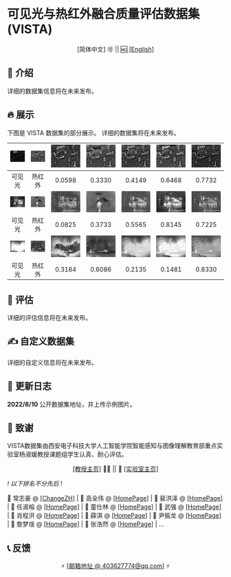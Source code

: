 # 可见光与热红外融合质量评估数据集 (VISTA) 



</div>

<!--中/英 文档切换-->

<div align="center">

[简体中文] 🉑 || 🆖 [[English]](README.md)


</div>



## 📝 介绍

详细的数据集信息将在未来发布。

## 🔥 展示

下图是 VISTA 数据集的部分展示。 详细的数据集将在未来发布。

|           ![](demo/Vis/2.jpg)            |           ![](demo/Inf/2.jpg)            |           ![](demo/CBF/2.jpg)            |           ![](demo/GTF/2.jpg)            |           ![](demo/NestFuse/2.jpg)            |           ![](demo/CNN/2.jpg)            |           ![](demo/MDLATLRR/2.jpg)            |
| :--------------------------------------: | :--------------------------------------: | :--------------------------------------: | :--------------------------------------: | :-------------------------------------------: | :--------------------------------------: | :-------------------------------------------: |
|                  可见光                  |                  热红外                  |                  0.0598                  |                  0.3330                  |                    0.4149                     |                  0.6468                  |                    0.7732                     |
|      ![](demo/Vis/Kaptein_1654.jpg)      |      ![](demo/Inf/Kaptein_1654.jpg)      |      ![](demo/CBF/Kaptein_1654.jpg)      |      ![](demo/GTF/Kaptein_1654.jpg)      |      ![](demo/NestFuse/Kaptein_1654.jpg)      |      ![](demo/CNN/Kaptein_1654.jpg)      |      ![](demo/MDLATLRR/Kaptein_1654.jpg)      |
|                  可见光                  |                  热红外                  |                  0.0825                  |                  0.3733                  |                    0.5565                     |                  0.8145                  |                    0.7225                     |
| ![](demo/Vis/soldier_behind_smoke_2.jpg) | ![](demo/Inf/soldier_behind_smoke_2.jpg) | ![](demo/CBF/soldier_behind_smoke_2.jpg) | ![](demo/GTF/soldier_behind_smoke_2.jpg) | ![](demo/NestFuse/soldier_behind_smoke_2.jpg) | ![](demo/CNN/soldier_behind_smoke_2.jpg) | ![](demo/MDLATLRR/soldier_behind_smoke_2.jpg) |
|                  可见光                  |                  热红外                  |                  0.3184                  |                  0.6086                  |                    0.2135                     |                  0.1481                  |                    0.8330                     |

## 🧰 评估

详细的评估信息将在未来发布。

## ✍ 自定义数据集

详细的自定义信息将在未来发布。

## 🔧 更新日志

**2022/8/10** 公开数据集地址，并上传示例图片。

## 🌸 致谢

VISTA数据集由西安电子科技大学人工智能学院智能感知与图像理解教育部重点实验室杨淑媛教授课题组学生认真、耐心评估。

</div>

<div align="center">


[[教授主页]](https://www.xidian.edu.cn/info/1020/3100.htm) 👩‍🏫 || 🏫 [[实验室主页]](https://ipiu.xidian.edu.cn/)

</div>

*! 以下排名不分先后 !*

📍 常志豪 @ [[ChangeZH]](https://github.com/ChangeZH) | 📍 高全伟 @ [[HomePage]]() | 📍 裴洪泽 @ [[HomePage]]() | 📍 任淑榕 @ [[HomePage]]() | 📍 童仕林 @ [[HomePage]]() | 📍 武强 @ [[HomePage]]() | 📍 肖程洪 @ [[HomePage]]() | 📍 薛淇 @ [[HomePage]]() | 📍 尹振龙 @ [[HomePage]]() | 📍 詹梦瑶 @ [[HomePage]]() | 📍 张浩然 @ [[HomePage]]() | ...

## 📞 反馈

</div>

<div align="center">

⚡ [[邮箱地址 @ 403627774@qq.com]](403627774@qq.com) ⚡

</div>
